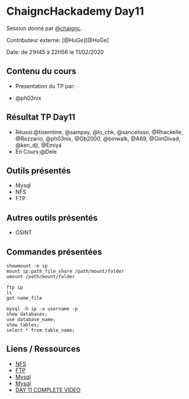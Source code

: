 # ChaigncHackademy Day11
Session donné par [@chaignc][@chaignc].

Contributeur externe: [@HuGe][@HuGe]

Date: de 21H45 à 22H56 le 11/02/2020

## Contenu du cours


* Presentation du TP par: 

* @ph03nix 

## Résultat TP Day11
* Réussi:@tisemtine, @sampay, @lo_chk, @sancelisso, @Rhackelle, @Rozzario, @ph03nix, @Gb2000, @binwalk, @A69, @GimDivad, @ken_dji, @Emiya
* En Cours:@Dele

## Outils présentés

* Mysql
* NFS
* FTP

## Autres outils présentés
* OSINT


## Commandes présentées
```
showmount -e ip
mount ip:path_file_share /path/mount/folder
umount /path/mount/folder

ftp ip
ls
get name_file

mysql -h ip -u username -p
show databases;
use database_name;
show tables;
select * from table_name;

```

## Liens / Ressources

* [NFS](https://linux.developpez.com/formation_debian/nfs.html)
* [FTP](https://www.webopedia.com/TERM/A/anonymous_FTP.html)
* [Mysql](https://gist.github.com/hofmannsven/9164408)
* [Mysql](https://gist.github.com/bradtraversy/c831baaad44343cc945e76c2e30927b3 )
* [DAY 11 COMPLETE VIDEO]( https://www.youtube.com/watch?v=XMkvO1ZV_-k)


[@chaignc]:https://twitter.com/chaignc
[hexpresso]:https://hexpresso.github.io
[@Grenadine]:https://twitter.com/Greynardine
[@SaxX]:https://twitter.com/_saxx_
[Join the OSINT FR Discord Server!]:http://discord.osint-fr.net/
